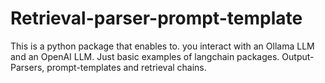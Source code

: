 # Retrieval-parser-prompt-template
This is a python package that enables to. you interact with an Ollama LLM and an OpenAI LLM. Just basic examples of langchain packages. Output-Parsers, prompt-templates and retrieval chains. 
